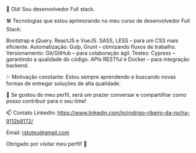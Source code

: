 👋 Olá! Sou desenvolvedor Full stack.

🛠️ Tecnologias que estou aprimorando no meu curso de desenvolvedor Full Stack:

Bootstrap e jQuery.
ReactJS e VueJS.
SASS, LESS – para um CSS mais eficiente.
Automatização: Gulp, Grunt – otimizando fluxos de trabalho.
Versionamento: Git/GitHub – para colaboração ágil.
Testes: Cypress – garantindo a qualidade do código.
APIs RESTful e Docker – para integração backend.

✨ Motivação constante: Estou sempre aprendendo e buscando novas formas de entregar soluções de alta qualidade.

📩 Se gostou do meu perfil, será um prazer conversar e compartilhar como posso contribuir para o seu time!

📫 Contato
LinkedIn: https://www.linkedin.com/in/rodrigo-ribeiro-da-rocha-9112b8172/

Email: rstuteu@gmail.com

Obrigado por visitar meu perfil! 🚀

